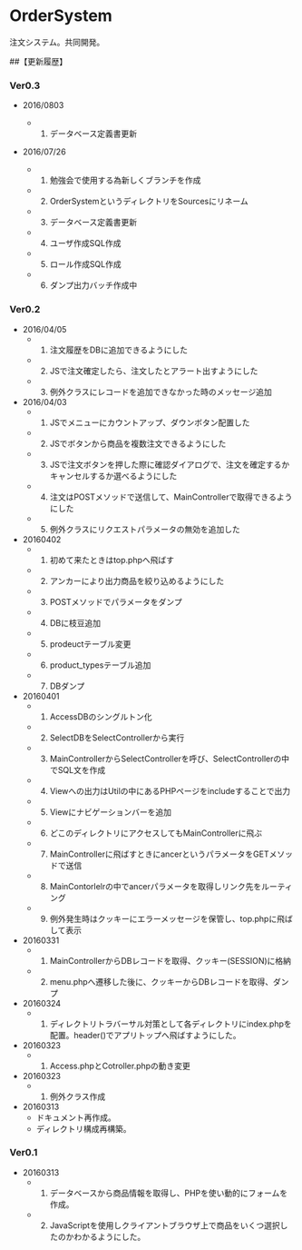 # OrderSystem
注文システム。共同開発。

##【更新履歴】
### Ver0.3
- 2016/0803
	+ 1. データベース定義書更新

- 2016/07/26
	+ 1. 勉強会で使用する為新しくブランチを作成
	+ 2. OrderSystemというディレクトリをSourcesにリネーム
	+ 3. データベース定義書更新
	+ 4. ユーザ作成SQL作成
	+ 5. ロール作成SQL作成
    + 6. ダンプ出力バッチ作成中

### Ver0.2
- 2016/04/05
	+ 1. 注文履歴をDBに追加できるようにした
	+ 2. JSで注文確定したら、注文したとアラート出すようにした
	+ 3. 例外クラスにレコードを追加できなかった時のメッセージ追加
- 2016/04/03
	+ 1. JSでメニューにカウントアップ、ダウンボタン配置した
	+ 2. JSでボタンから商品を複数注文できるようにした
	+ 3. JSで注文ボタンを押した際に確認ダイアログで、注文を確定するかキャンセルするか選べるようにした
	+ 4. 注文はPOSTメソッドで送信して、MainControllerで取得できるようにした
	+ 5. 例外クラスにリクエストパラメータの無効を追加した
- 20160402
	+ 1. 初めて来たときはtop.phpへ飛ばす
	+ 2. アンカーにより出力商品を絞り込めるようにした
	+ 3. POSTメソッドでパラメータをダンプ
	+ 4. DBに枝豆追加
	+ 5. prodeuctテーブル変更
	+ 6. product_typesテーブル追加
	+ 7. DBダンプ
- 20160401
	+ 1. AccessDBのシングルトン化
	+ 2. SelectDBをSelectControllerから実行
	+ 3. MainControllerからSelectControllerを呼び、SelectControllerの中でSQL文を作成
	+ 4. Viewへの出力はUtilの中にあるPHPページをincludeすることで出力
	+ 5. Viewにナビゲーションバーを追加
	+ 6. どこのディレクトリにアクセスしてもMainControllerに飛ぶ
	+ 7. MainControllerに飛ばすときにancerというパラメータをGETメソッドで送信
	+ 8. MainContorlelrの中でancerパラメータを取得しリンク先をルーティング
	+ 9. 例外発生時はクッキーにエラーメッセージを保管し、top.phpに飛ばして表示
- 20160331
    + 1. MainControllerからDBレコードを取得、クッキー(SESSION)に格納
    + 2. menu.phpへ遷移した後に、クッキーからDBレコードを取得、ダンプ
- 20160324
    + 1. ディレクトリトラバーサル対策として各ディレクトリにindex.phpを配置。header()でアプリトップへ飛ばすようにした。
- 20160323
    + 1. Access.phpとCotroller.phpの動き変更
- 20160323
    + 1. 例外クラス作成
- 20160313
    + ドキュメント再作成。
    + ディレクトリ構成再構築。
    
### Ver0.1
- 20160313
	+ 1. データベースから商品情報を取得し、PHPを使い動的にフォームを作成。
	+ 2. JavaScriptを使用しクライアントブラウザ上で商品をいくつ選択したのかわかるようにした。

